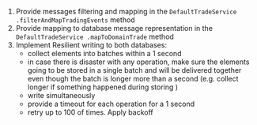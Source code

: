 1) Provide messages filtering and mapping in the `DefaultTradeService
.filterAndMapTradingEvents` method
2) Provide mapping to database message representation in the `DefaultTradeService
.mapToDomainTrade` method
3) Implement Resilient writing to both databases: 
    * collect elements into batches within a 1 second
    * in case there is disaster with any operation, make sure the elements going
     to be stored in a single batch and will be delivered together even though the
      batch is longer more than a second (e.g. collect longer if something happened
       during storing
      )   
    * write simultaneously
    * provide a timeout for each operation for a 1 second
    * retry up to 100 of times. Apply backoff
